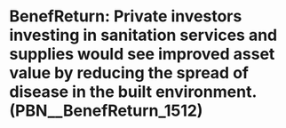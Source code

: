 # BenefReturn: __Private investors investing in sanitation services and supplies would see improved asset value by reducing the spread of disease in the built environment.__ (PBN__BenefReturn_1512)

